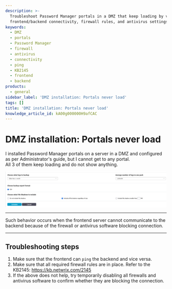 ```yaml
---
description: >-
  Troubleshoot Password Manager portals in a DMZ that keep loading by verifying
  frontend/backend connectivity, firewall rules, and antivirus settings.
keywords:
  - DMZ
  - portals
  - Password Manager
  - firewall
  - antivirus
  - connectivity
  - ping
  - KB2145
  - frontend
  - backend
products:
  - general
sidebar_label: 'DMZ installation: Portals never load'
tags: []
title: 'DMZ installation: Portals never load'
knowledge_article_id: kA00g000000H9afCAC
---
```


# DMZ installation: Portals never load

I installed Password Manager portals on a server in a DMZ and configured as per Administrator's guide, but I cannot get to any portal.  
All 3 of them keep loading and do not show anything.

![User-added](images/servlet_image_6d5dba18caac.png)

---

Such behavior occurs when the frontend server cannot communicate to the backend because of the firewall or antivirus software blocking connection.

---

## Troubleshooting steps

1. Make sure that the frontend can `ping` the backend and vice versa.
2. Make sure that all required firewall rules are in place. Refer to the KB2145: https://kb.netwrix.com/2145
3. If the above does not help, try temporarily disabling all firewalls and antivirus software to confirm whether they are blocking the connection.
